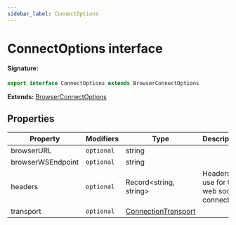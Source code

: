 ```yaml
---
sidebar_label: ConnectOptions
---
```


# ConnectOptions interface

#### Signature:

```typescript
export interface ConnectOptions extends BrowserConnectOptions
```

**Extends:** [BrowserConnectOptions](./puppeteer.browserconnectoptions.md)

## Properties

| Property          | Modifiers             | Type                                                      | Description                                   | Default |
| ----------------- | --------------------- | --------------------------------------------------------- | --------------------------------------------- | ------- |
| browserURL        | <code>optional</code> | string                                                    |                                               |         |
| browserWSEndpoint | <code>optional</code> | string                                                    |                                               |         |
| headers           | <code>optional</code> | Record&lt;string, string&gt;                              | Headers to use for the web socket connection. |         |
| transport         | <code>optional</code> | [ConnectionTransport](./puppeteer.connectiontransport.md) |                                               |         |
